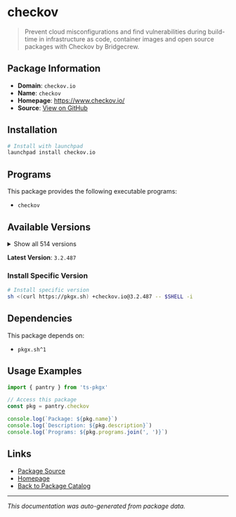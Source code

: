 # checkov

> Prevent cloud misconfigurations and find vulnerabilities during build-time in infrastructure as code, container images and open source packages with Checkov by Bridgecrew.

## Package Information

- **Domain**: `checkov.io`
- **Name**: `checkov`
- **Homepage**: https://www.checkov.io/
- **Source**: [View on GitHub](https://github.com/pkgxdev/pantry/tree/main/projects/checkov.io/package.yml)

## Installation

```bash
# Install with launchpad
launchpad install checkov.io
```

## Programs

This package provides the following executable programs:

- `checkov`

## Available Versions

<details>
<summary>Show all 514 versions</summary>

- `3.2.487`, `3.2.486`, `3.2.485`, `3.2.484`, `3.2.483`
- `3.2.482`, `3.2.477`, `3.2.476`, `3.2.475`, `3.2.474`
- `3.2.473`, `3.2.472`, `3.2.471`, `3.2.470`, `3.2.469`
- `3.2.468`, `3.2.467`, `3.2.465`, `3.2.464`, `3.2.463`
- `3.2.462`, `3.2.461`, `3.2.460`, `3.2.458`, `3.2.457`
- `3.2.456`, `3.2.453`, `3.2.452`, `3.2.451`, `3.2.450`
- `3.2.449`, `3.2.448`, `3.2.447`, `3.2.446`, `3.2.445`
- `3.2.444`, `3.2.443`, `3.2.442`, `3.2.441`, `3.2.440`
- `3.2.439`, `3.2.438`, `3.2.437`, `3.2.436`, `3.2.435`
- `3.2.434`, `3.2.433`, `3.2.432`, `3.2.431`, `3.2.430`
- `3.2.429`, `3.2.428`, `3.2.427`, `3.2.426`, `3.2.425`
- `3.2.424`, `3.2.423`, `3.2.422`, `3.2.421`, `3.2.420`
- `3.2.419`, `3.2.418`, `3.2.417`, `3.2.416`, `3.2.415`
- `3.2.414`, `3.2.413`, `3.2.412`, `3.2.411`, `3.2.410`
- `3.2.409`, `3.2.408`, `3.2.407`, `3.2.406`, `3.2.405`
- `3.2.404`, `3.2.403`, `3.2.402`, `3.2.401`, `3.2.400`
- `3.2.399`, `3.2.398`, `3.2.397`, `3.2.396`, `3.2.395`
- `3.2.394`, `3.2.393`, `3.2.392`, `3.2.391`, `3.2.390`
- `3.2.389`, `3.2.388`, `3.2.387`, `3.2.386`, `3.2.385`
- `3.2.384`, `3.2.383`, `3.2.382`, `3.2.381`, `3.2.380`
- `3.2.379`, `3.2.378`, `3.2.377`, `3.2.376`, `3.2.374`
- `3.2.373`, `3.2.372`, `3.2.370`, `3.2.369`, `3.2.368`
- `3.2.367`, `3.2.366`, `3.2.365`, `3.2.364`, `3.2.363`
- `3.2.362`, `3.2.361`, `3.2.360`, `3.2.359`, `3.2.358`
- `3.2.357`, `3.2.356`, `3.2.355`, `3.2.354`, `3.2.353`
- `3.2.352`, `3.2.351`, `3.2.350`, `3.2.349`, `3.2.348`
- `3.2.347`, `3.2.346`, `3.2.345`, `3.2.344`, `3.2.343`
- `3.2.342`, `3.2.341`, `3.2.340`, `3.2.339`, `3.2.337`
- `3.2.336`, `3.2.335`, `3.2.334`, `3.2.333`, `3.2.332`
- `3.2.331`, `3.2.330`, `3.2.329`, `3.2.328`, `3.2.327`
- `3.2.326`, `3.2.325`, `3.2.324`, `3.2.322`, `3.2.321`
- `3.2.320`, `3.2.319`, `3.2.318`, `3.2.317`, `3.2.316`
- `3.2.315`, `3.2.314`, `3.2.313`, `3.2.312`, `3.2.311`
- `3.2.310`, `3.2.309`, `3.2.308`, `3.2.307`, `3.2.306`
- `3.2.305`, `3.2.304`, `3.2.303`, `3.2.302`, `3.2.301`
- `3.2.300`, `3.2.299`, `3.2.298`, `3.2.297`, `3.2.296`
- `3.2.295`, `3.2.294`, `3.2.293`, `3.2.292`, `3.2.291`
- `3.2.290`, `3.2.289`, `3.2.288`, `3.2.287`, `3.2.286`
- `3.2.285`, `3.2.284`, `3.2.283`, `3.2.282`, `3.2.281`
- `3.2.280`, `3.2.279`, `3.2.278`, `3.2.277`, `3.2.276`
- `3.2.275`, `3.2.274`, `3.2.273`, `3.2.272`, `3.2.271`
- `3.2.270`, `3.2.269`, `3.2.268`, `3.2.267`, `3.2.266`
- `3.2.265`, `3.2.264`, `3.2.263`, `3.2.262`, `3.2.261`
- `3.2.260`, `3.2.259`, `3.2.258`, `3.2.257`, `3.2.256`
- `3.2.255`, `3.2.254`, `3.2.253`, `3.2.252`, `3.2.251`
- `3.2.250`, `3.2.249`, `3.2.248`, `3.2.247`, `3.2.246`
- `3.2.245`, `3.2.244`, `3.2.243`, `3.2.242`, `3.2.241`
- `3.2.240`, `3.2.239`, `3.2.238`, `3.2.237`, `3.2.236`
- `3.2.235`, `3.2.234`, `3.2.233`, `3.2.232`, `3.2.231`
- `3.2.230`, `3.2.229`, `3.2.228`, `3.2.227`, `3.2.226`
- `3.2.225`, `3.2.224`, `3.2.223`, `3.2.222`, `3.2.221`
- `3.2.220`, `3.2.219`, `3.2.218`, `3.2.217`, `3.2.216`
- `3.2.215`, `3.2.214`, `3.2.213`, `3.2.212`, `3.2.211`
- `3.2.210`, `3.2.209`, `3.2.208`, `3.2.207`, `3.2.206`
- `3.2.205`, `3.2.204`, `3.2.203`, `3.2.202`, `3.2.201`
- `3.2.200`, `3.2.199`, `3.2.198`, `3.2.197`, `3.2.196`
- `3.2.195`, `3.2.194`, `3.2.193`, `3.2.192`, `3.2.191`
- `3.2.190`, `3.2.189`, `3.2.188`, `3.2.187`, `3.2.186`
- `3.2.185`, `3.2.184`, `3.2.183`, `3.2.182`, `3.2.181`
- `3.2.180`, `3.2.179`, `3.2.178`, `3.2.177`, `3.2.176`
- `3.2.175`, `3.2.174`, `3.2.173`, `3.2.172`, `3.2.171`
- `3.2.170`, `3.2.169`, `3.2.168`, `3.2.167`, `3.2.166`
- `3.2.165`, `3.2.164`, `3.2.163`, `3.2.162`, `3.2.161`
- `3.2.160`, `3.2.159`, `3.2.158`, `3.2.157`, `3.2.156`
- `3.2.155`, `3.2.154`, `3.2.153`, `3.2.152`, `3.2.151`
- `3.2.150`, `3.2.149`, `3.2.148`, `3.2.147`, `3.2.146`
- `3.2.145`, `3.2.144`, `3.2.143`, `3.2.141`, `3.2.140`
- `3.2.139`, `3.2.138`, `3.2.137`, `3.2.136`, `3.2.135`
- `3.2.134`, `3.2.133`, `3.2.132`, `3.2.131`, `3.2.130`
- `3.2.129`, `3.2.128`, `3.2.127`, `3.2.126`, `3.2.125`
- `3.2.124`, `3.2.123`, `3.2.122`, `3.2.120`, `3.2.116`
- `3.2.115`, `3.2.114`, `3.2.113`, `3.2.112`, `3.2.111`
- `3.2.110`, `3.2.109`, `3.2.108`, `3.2.107`, `3.2.106`
- `3.2.105`, `3.2.104`, `3.2.103`, `3.2.102`, `3.2.101`
- `3.2.100`, `3.2.99`, `3.2.98`, `3.2.97`, `3.2.96`
- `3.2.95`, `3.2.94`, `3.2.93`, `3.2.92`, `3.2.91`
- `3.2.90`, `3.2.89`, `3.2.88`, `3.2.87`, `3.2.86`
- `3.2.85`, `3.2.84`, `3.2.83`, `3.2.82`, `3.2.81`
- `3.2.80`, `3.2.79`, `3.2.78`, `3.2.77`, `3.2.76`
- `3.2.75`, `3.2.74`, `3.2.73`, `3.2.72`, `3.2.71`
- `3.2.70`, `3.2.69`, `3.2.68`, `3.2.67`, `3.2.66`
- `3.2.65`, `3.2.64`, `3.2.63`, `3.2.62`, `3.2.61`
- `3.2.60`, `3.2.59`, `3.2.58`, `3.2.57`, `3.2.56`
- `3.2.55`, `3.2.54`, `3.2.53`, `3.2.52`, `3.2.51`
- `3.2.50`, `3.2.49`, `3.2.48`, `3.2.47`, `3.2.46`
- `3.2.45`, `3.2.44`, `3.2.43`, `3.2.42`, `3.2.41`
- `3.2.40`, `3.2.39`, `3.2.38`, `3.2.37`, `3.2.36`
- `3.2.35`, `3.2.34`, `3.2.33`, `3.2.32`, `3.2.31`
- `3.2.30`, `3.2.29`, `3.2.28`, `3.2.27`, `3.2.26`
- `3.2.25`, `3.2.24`, `3.2.23`, `3.2.22`, `3.2.21`
- `3.2.20`, `3.2.19`, `3.2.18`, `3.2.17`, `3.2.16`
- `3.2.15`, `3.2.14`, `3.2.13`, `3.2.12`, `3.2.11`
- `3.2.10`, `3.2.9`, `3.2.8`, `3.2.7`, `3.2.6`
- `3.2.5`, `3.2.4`, `3.2.3`, `3.2.2`, `3.2.1`
- `3.2.0`, `3.1.72`, `3.1.71`, `3.1.70`, `3.1.69`
- `3.1.68`, `3.1.67`, `3.1.66`, `3.1.65`, `3.1.64`
- `3.1.63`, `3.1.62`, `3.1.61`, `3.1.60`, `3.1.59`
- `3.1.58`, `3.1.57`, `3.1.56`, `3.1.55`, `3.1.54`
- `3.1.53`, `3.1.52`, `3.1.51`, `3.1.50`, `3.1.49`
- `3.1.48`, `3.1.47`, `3.1.46`, `3.1.45`, `3.1.44`
- `3.1.43`, `3.1.42`, `3.1.41`, `3.1.40`, `3.1.39`
- `3.1.38`, `3.1.37`, `3.1.36`, `3.1.35`, `3.1.34`
- `3.1.33`, `3.1.32`, `3.1.31`, `3.1.30`

</details>

**Latest Version**: `3.2.487`

### Install Specific Version

```bash
# Install specific version
sh <(curl https://pkgx.sh) +checkov.io@3.2.487 -- $SHELL -i
```

## Dependencies

This package depends on:

- `pkgx.sh^1`

## Usage Examples

```typescript
import { pantry } from 'ts-pkgx'

// Access this package
const pkg = pantry.checkov

console.log(`Package: ${pkg.name}`)
console.log(`Description: ${pkg.description}`)
console.log(`Programs: ${pkg.programs.join(', ')}`)
```

## Links

- [Package Source](https://github.com/pkgxdev/pantry/tree/main/projects/checkov.io/package.yml)
- [Homepage](https://www.checkov.io/)
- [Back to Package Catalog](../../package-catalog.md)

---

*This documentation was auto-generated from package data.*
